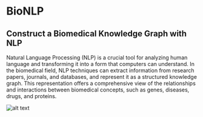 # BioNLP

## Construct a Biomedical Knowledge Graph with NLP
Natural Language Processing (NLP) is a crucial tool for analyzing human language and transforming it into a form that computers can understand. In the biomedical field, NLP techniques can extract information from research papers, journals, and databases, and represent it as a structured knowledge graph. This representation offers a comprehensive view of the relationships and interactions between biomedical concepts, such as genes, diseases, drugs, and proteins.

![alt text](https://github.com/fvfarahani/BioNLP/blob/main/main_graph.png?raw=true)
